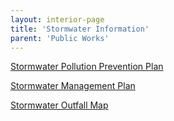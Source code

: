 ```yaml
---
layout: interior-page
title: 'Stormwater Information'
parent: 'Public Works'
---
```



[Stormwater Pollution Prevention Plan](https://storage.googleapis.com/static.rutherford-nj.com/public-works/Rutherford%20-%20Stormwater%20Pollution%20Prevention%20Plan%20revised%20031424%20(Recovered).pdf)

[Stormwater Management Plan](https://storage.googleapis.com/static.rutherford-nj.com/public-works/Stormwater%20Management%20Plan.pdf)

[Stormwater Outfall Map](https://storage.googleapis.com/static.rutherford-nj.com/public-works/Rutherford_MS4_Mapping_Deliverable_V2.pdf)
